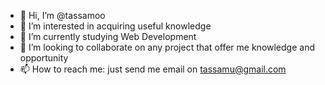 - 👋 Hi, I’m @tassamoo
- 👀 I’m interested in acquiring useful knowledge
- 🌱 I’m currently studying Web Development
- 💞️ I’m looking to collaborate on any project that offer me knowledge and opportunity
- 📫 How to reach me: just send me email on tassamu@gmail.com

<!---
tassamoo/tassamoo is a ✨ special ✨ repository because its `README.md` (this file) appears on your GitHub profile.
You can click the Preview link to take a look at your changes.
--->

